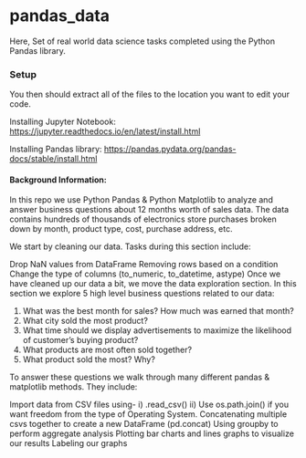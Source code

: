 # pandas_data
Here,
Set of real world data science tasks completed using the Python Pandas library.

### Setup
You then should extract all of the files to the location you want to edit your code.

Installing Jupyter Notebook: https://jupyter.readthedocs.io/en/latest/install.html

Installing Pandas library: https://pandas.pydata.org/pandas-docs/stable/install.html

#### Background Information:

In this repo we use Python Pandas & Python Matplotlib to analyze and answer business questions about 12 months worth of sales data. The data contains hundreds of thousands of electronics store purchases broken down by month, product type, cost, purchase address, etc.

We start by cleaning our data. Tasks during this section include:

Drop NaN values from DataFrame
Removing rows based on a condition
Change the type of columns (to_numeric, to_datetime, astype)
Once we have cleaned up our data a bit, we move the data exploration section. In this section we explore 5 high level business questions related to our data:

1) What was the best month for sales? How much was earned that month?
2) What city sold the most product?
3) What time should we display advertisements to maximize the likelihood of customer’s buying product?
4) What products are most often sold together?
5) What product sold the most? Why?

To answer these questions we walk through many different pandas & matplotlib methods. They include:

Import data from CSV files using-
  i) .read_csv()
  ii) Use os.path.join() if you want freedom from the type of Operating System.
Concatenating multiple csvs together to create a new DataFrame (pd.concat)
Using groupby to perform aggregate analysis
Plotting bar charts and lines graphs to visualize our results
Labeling our graphs
